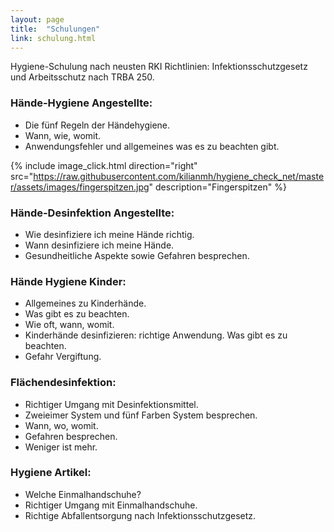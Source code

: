 ```yaml
---
layout: page
title:  "Schulungen"
link: schulung.html
---
```


Hygiene-Schulung nach neusten RKI Richtlinien: Infektionsschutzgesetz und Arbeitsschutz nach TRBA 250.

### Hände-Hygiene Angestellte:
- Die fünf Regeln der Händehygiene.  
- Wann, wie, womit.  
- Anwendungsfehler und allgemeines was es zu beachten gibt.  

{% include image_click.html direction="right" src="https://raw.githubusercontent.com/kilianmh/hygiene_check_net/master/assets/images/fingerspitzen.jpg" description="Fingerspitzen" %}  

### Hände-Desinfektion Angestellte:
- Wie desinfiziere ich meine Hände richtig.
- Wann desinfiziere ich meine Hände.
- Gesundheitliche Aspekte sowie Gefahren besprechen.

### Hände Hygiene Kinder:
- Allgemeines zu Kinderhände.  
- Was gibt es zu beachten.  
- Wie oft, wann, womit.  
- Kinderhände desinfizieren: richtige Anwendung. Was gibt es zu beachten.  
- Gefahr Vergiftung.

### Flächendesinfektion:
- Richtiger Umgang mit Desinfektionsmittel.
- Zweieimer System und fünf Farben System besprechen.
- Wann, wo, womit.
- Gefahren besprechen.
- Weniger ist mehr.

### Hygiene Artikel:
- Welche Einmalhandschuhe?
- Richtiger Umgang mit Einmalhandschuhe.
- Richtige Abfallentsorgung nach Infektionsschutzgesetz.

